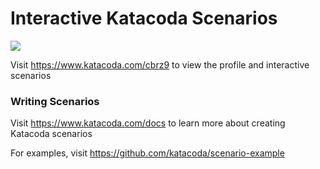 # Interactive Katacoda Scenarios

[![](http://shields.katacoda.com/katacoda/cbrz9/count.svg)](https://www.katacoda.com/cbrz9 "Get your profile on Katacoda.com")

Visit https://www.katacoda.com/cbrz9 to view the profile and interactive scenarios

### Writing Scenarios
Visit https://www.katacoda.com/docs to learn more about creating Katacoda scenarios

For examples, visit https://github.com/katacoda/scenario-example
